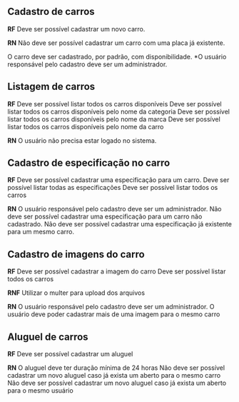 ## Cadastro de carros

**RF**
Deve ser possível cadastrar um novo carro.

<!-- Deve ser possível listar todas as categorias. -->

**RN**
Não deve ser possível cadastrar um carro com uma placa já existente.

<!-- Não deve ser possível alterar a placa de um carro já cadastrado. -->

O carro deve ser cadastrado, por padrão, com disponibilidade.
\*O usuário responsável pelo cadastro deve ser um administrador.

## Listagem de carros

**RF**
Deve ser possível listar todos os carros disponíveis
Deve ser possível listar todos os carros disponíveis pelo nome da categoria
Deve ser possível listar todos os carros disponíveis pelo nome da marca
Deve ser possível listar todos os carros disponíveis pelo nome da carro

**RN**
O usuário não precisa estar logado no sistema.

## Cadastro de especificação no carro

**RF**
Deve ser possível cadastrar uma especificação para um carro.
Deve ser possível listar todas as especificações
Deve ser possível listar todos os carros

**RN**
O usuário responsável pelo cadastro deve ser um administrador.
Não deve ser possível cadastrar uma especificação para um carro não cadastrado.
Não deve ser possível cadastrar uma especificação já existente para um mesmo carro.

## Cadastro de imagens do carro

**RF**
Deve ser possível cadastrar a imagem do carro
Deve ser possível listar todos os carros

**RNF**
Utilizar o multer para upload dos arquivos

**RN**
O usuário responsável pelo cadastro deve ser um administrador.
O usuário deve poder cadastrar mais de uma imagem para o mesmo carro

## Aluguel de carros

**RF**
Deve ser possível cadastrar um aluguel

**RN**
O aluguel deve ter duração mínima de 24 horas
Não deve ser possível cadastrar um novo aluguel caso já exista um aberto para o mesmo carro
Não deve ser possível cadastrar um novo aluguel caso já exista um aberto para o mesmo usuário
